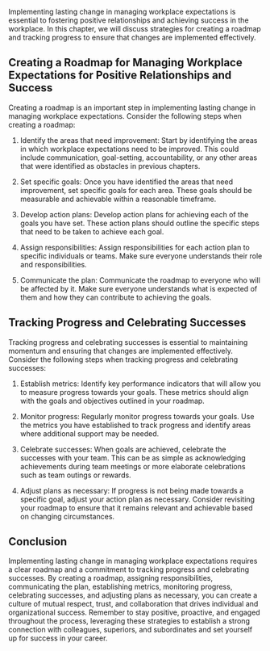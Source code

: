 
Implementing lasting change in managing workplace expectations is essential to fostering positive relationships and achieving success in the workplace. In this chapter, we will discuss strategies for creating a roadmap and tracking progress to ensure that changes are implemented effectively.

Creating a Roadmap for Managing Workplace Expectations for Positive Relationships and Success
---------------------------------------------------------------------------------------------

Creating a roadmap is an important step in implementing lasting change in managing workplace expectations. Consider the following steps when creating a roadmap:

1. Identify the areas that need improvement: Start by identifying the areas in which workplace expectations need to be improved. This could include communication, goal-setting, accountability, or any other areas that were identified as obstacles in previous chapters.

2. Set specific goals: Once you have identified the areas that need improvement, set specific goals for each area. These goals should be measurable and achievable within a reasonable timeframe.

3. Develop action plans: Develop action plans for achieving each of the goals you have set. These action plans should outline the specific steps that need to be taken to achieve each goal.

4. Assign responsibilities: Assign responsibilities for each action plan to specific individuals or teams. Make sure everyone understands their role and responsibilities.

5. Communicate the plan: Communicate the roadmap to everyone who will be affected by it. Make sure everyone understands what is expected of them and how they can contribute to achieving the goals.

Tracking Progress and Celebrating Successes
-------------------------------------------

Tracking progress and celebrating successes is essential to maintaining momentum and ensuring that changes are implemented effectively. Consider the following steps when tracking progress and celebrating successes:

1. Establish metrics: Identify key performance indicators that will allow you to measure progress towards your goals. These metrics should align with the goals and objectives outlined in your roadmap.

2. Monitor progress: Regularly monitor progress towards your goals. Use the metrics you have established to track progress and identify areas where additional support may be needed.

3. Celebrate successes: When goals are achieved, celebrate the successes with your team. This can be as simple as acknowledging achievements during team meetings or more elaborate celebrations such as team outings or rewards.

4. Adjust plans as necessary: If progress is not being made towards a specific goal, adjust your action plan as necessary. Consider revisiting your roadmap to ensure that it remains relevant and achievable based on changing circumstances.

Conclusion
----------

Implementing lasting change in managing workplace expectations requires a clear roadmap and a commitment to tracking progress and celebrating successes. By creating a roadmap, assigning responsibilities, communicating the plan, establishing metrics, monitoring progress, celebrating successes, and adjusting plans as necessary, you can create a culture of mutual respect, trust, and collaboration that drives individual and organizational success. Remember to stay positive, proactive, and engaged throughout the process, leveraging these strategies to establish a strong connection with colleagues, superiors, and subordinates and set yourself up for success in your career.

